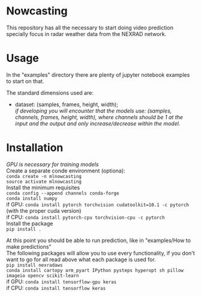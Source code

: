 # Nowcasting
This repository has all the necessary to start doing video prediction specially focus in radar weather data from the NEXRAD network.

# Usage
In the "examples" directory there are plenty of jupyter notebook examples to start on that.  

The standard dimensions used are:
  - dataset: (samples, frames, height, width);  
    *if developing you will encounter that the models use: (samples, channels, frames, height, width), where channels should be 1 at the input and the output and only increase/decrease within the model.*

# Installation  
*GPU is necessary for training models*  
Create a separate conde environment (optiona):  
`conda create -n mlnowcasting`  
`source activate mlnowcasting`  
Install the minimum requisites  
`conda config --append channels conda-forge`  
`conda install numpy`  
if GPU: `conda install pytorch torchvision cudatoolkit=10.1 -c pytorch` (with the proper cuda version)  
if CPU: `conda install pytorch-cpu torchvision-cpu -c pytorch`  
Install the package  
`pip install .`  

At this point you should be able to run prediction, like in "examples/How to make predictions"  
The following packages will allow you to use every functionality, if you don't want to go for all read above what each package is used for.  
`pip install nexradaws`  
`conda install cartopy arm_pyart IPython pysteps hyperopt sh pillow imageio opencv scikit-learn`  
if GPU: `conda install tensorflow-gpu keras`  
if CPU: `conda install tensorflow keras `   
